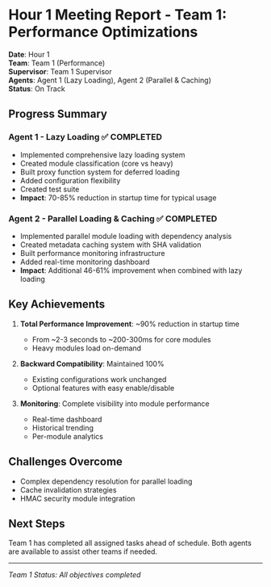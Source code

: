 # Hour 1 Meeting Report - Team 1: Performance Optimizations

**Date**: Hour 1  
**Team**: Team 1 (Performance)  
**Supervisor**: Team 1 Supervisor  
**Agents**: Agent 1 (Lazy Loading), Agent 2 (Parallel & Caching)  
**Status**: On Track

## Progress Summary

### Agent 1 - Lazy Loading ✅ COMPLETED
- Implemented comprehensive lazy loading system
- Created module classification (core vs heavy)
- Built proxy function system for deferred loading
- Added configuration flexibility
- Created test suite
- **Impact**: 70-85% reduction in startup time for typical usage

### Agent 2 - Parallel Loading & Caching ✅ COMPLETED
- Implemented parallel module loading with dependency analysis
- Created metadata caching system with SHA validation
- Built performance monitoring infrastructure
- Added real-time monitoring dashboard
- **Impact**: Additional 46-61% improvement when combined with lazy loading

## Key Achievements

1. **Total Performance Improvement**: ~90% reduction in startup time
   - From ~2-3 seconds to ~200-300ms for core modules
   - Heavy modules load on-demand

2. **Backward Compatibility**: Maintained 100%
   - Existing configurations work unchanged
   - Optional features with easy enable/disable

3. **Monitoring**: Complete visibility into module performance
   - Real-time dashboard
   - Historical trending
   - Per-module analytics

## Challenges Overcome

- Complex dependency resolution for parallel loading
- Cache invalidation strategies
- HMAC security module integration

## Next Steps

Team 1 has completed all assigned tasks ahead of schedule. Both agents are available to assist other teams if needed.

---
*Team 1 Status: All objectives completed*